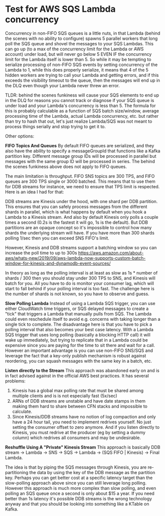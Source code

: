 # Test for AWS SQS Lambda concurrency

Concurrency in non-FIFO SQS queues is a little nuts, in that Lambda (behind the scenes with no ability to configure) spawns
5 parallel workers that long poll the SQS queue and shovel the messages to your SQS Lambdas. This can go up (to a max of
the concurrency limit for the Lambda or AWS account) under load, but will never go below 5 EVEN IF the concurrency limit
for the Lambda itself is lower than 5. So while it may be tempting to serialize processing of non-FIFO SQS events by
setting concurrency of the Lambda to 1, while this does properly serialize, it means that 4 of the 5 hidden workers
are trying to call your Lambda and getting errors, and if this exceeds the visibility timeout to the queue, then
the messages will end up in the DLQ even though your Lambda never threw an error.

TLDR: behind the scenes funkiness will cause your SQS elements to end up in the DLQ for reasons you cannot track
or diagnose if your SQS queue is under load and your Lambda's concurrency is less than 5. The formula for this is
probably calculable as a function of SQS batch size/window, average processing time of the Lambda, actual Lambda
concurrency, etc. but rather than try to hash that out, let's just realize Lambda/SQS was not meant to process things
serially and stop trying to get it to.

Other options:

**FIFO Topics And Queues**
By default FIFO queues are serialized, and they also have the ability to specify a messageGroupId that functions like
a Kafka partition key. Different message group IDs will be processed in parallel but messages with the same group ID
will be processed in series. The behind the scenes funkiness above does not apply to FIFO queues.

The main limitation is throughput. FIFO SNS topics are 300 TPS, and FIFO queues are 300 TPS single or 3000 batched.
This means that to use them for DDB streams for instance, we need to ensure that TPS limit is respected. Here is an idea
I had for that:

DDB streams are Kinesis under the hood, with one shard per DDB partition. This ensures that you can safely process messages
from the different shards in parallel, which is what happens by default when you hook a Lambda to a Kinesis stream. And also
by default Kinesis only polls a couple times a second (0.2s is the fastest it will go, 1s is the default). But DDB
partitions are an opaque concept so it's impossible to control how many shards the underlying stream will have. If you have
more than 300 shards polling 1/sec then you can exceed SNS FIFO's limit.

However, Kinesis and DDB streams support a batching window so you can increase the poll time to up to 300s https://aws.amazon.com/about-aws/whats-new/2019/09/aws-lambda-now-supports-custom-batch-window-for-kinesis-and-dynamodb-event-sources/

In theory as long as the polling interval is at least as slow as 1s * number of shards / 300 then you should stay under 300 TPS to
SNS, and Kinesis will batch for you. All you have to do is monitor your consumer lag, which will start to fall behind if
your polling interval is too fast. The challenge here is the number of shards is not known, so you have to observe and
guess.

**Slow Polling Lambda**
Instead of using a Lambda SQS trigger, you can use either CloudWatch time triggers, or SQS delayed messages to create a
"tick" that triggers a Lambda that manually pulls from SQS. The Lambda could even reschedule itself to avoid e.g. concerns
with taking longer than a single tick to complete. The disadvantage here is that you have to pick a polling interval that
also becomes your best case latency. With a Lambda SQS trigger that uses long polling (basically a blocking HTTP call)
it will wake up immediately, but trying to replicate that in a Lambda could be expensive since you are paying for the time
to sit there and wait for a call. However an important advantage is you can use non-FIFO SNS/SQS and leverage the fact
that a key-only publish mechanism is robust against reordering, you can squash messages with the same key in a batch,
etc.

**Listen directly to the Stream**
This approach was abandoned early on and is in fact advised against in the official AWS best practices. It has several problems:

1. Kinesis has a global max polling rate that must be shared among multiple clients and is is not especially fast (5x/sec)
1. ARNs of DDB streams are unstable and have date stamps in them making them hard to share between CFN stacks and impossible to calculate.
1. Since Kinesis/DDB streams have no notion of log compaction and only have a 24 hour tail, you need to implement redrives yourself. No just setting the consumer offset to zero anymore. And if you listen directly to Kinesis, you must redrive at the producer (eg by setting a dummy column) which redrives all consumers and may be undesirable.

**Reshuffle Using A "Private" Kinesis Stream**
This approach is basically DDB stream -> Lambda -> SNS -> SQS -> Lambda -> (SQS FIFO | Kinesis) -> Final Lambda.

The idea is that by piping the SQS messages through Kinesis, you are re-partitioning the data by using the key of the DDB message as the partition key.
Perhaps you can get better cost at a specific latency target than the slow-polling approach above since you can still leverage long polling.
However this approach is much more complex than slow polling, and even polling an SQS queue once a second is only about $15 a year.
If you need better than 1s latency it's possible DDB streams is the wrong technology anyway and that you should be looking into something
like a KTable on Kafka.